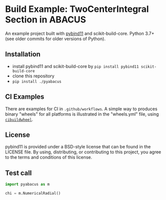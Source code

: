 Build Example: TwoCenterIntegral Section in ABACUS
==============

An example project built with [pybind11](https://github.com/pybind/pybind11)
and scikit-build-core. Python 3.7+ (see older commits for older versions of
Python).


Installation
------------

- install pybind11 and scikit-build-core by `pip install pybind11 scikit-build-core`
- clone this repository
- `pip install ./pyabacus`


CI Examples
-----------

There are examples for CI in `.github/workflows`. A simple way to produces
binary "wheels" for all platforms is illustrated in the "wheels.yml" file,
using [`cibuildwheel`][].

License
-------

pybind11 is provided under a BSD-style license that can be found in the LICENSE
file. By using, distributing, or contributing to this project, you agree to the
terms and conditions of this license.

Test call
---------

```python
import pyabacus as m

chi = m.NumericalRadial()
```

[`cibuildwheel`]:          https://cibuildwheel.readthedocs.io
